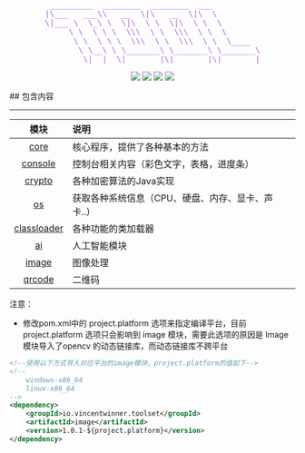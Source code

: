 <pre align="center" style="color: #A95CF3;background-color:rgba(0,0,0,0)">
 _________  ________  ________  ___          
|\___   ___\\   __  \|\   __  \|\  \         
\|___ \  \_\ \  \|\  \ \  \|\  \ \  \        
     \ \  \ \ \  \\\  \ \  \\\  \ \  \       
      \ \  \ \ \  \\\  \ \  \\\  \ \  \____  
       \ \__\ \ \_______\ \_______\ \_______\
        \|__|  \|_______|\|_______|\|_______|
</pre>
<p align="center">
    <a href="javascript:void(0);"><img src="https://img.shields.io/:build-passing-green.svg"></a>
    <a target="_blank" href="https://www.apache.org/licenses/LICENSE-2.0"><img src="https://img.shields.io/:license-Apache2.0-blue.svg"/></a>
    <a target="_blank" href="https://www.oracle.com/java/technologies/javase/javase-jdk8-downloads.html"><img src="https://img.shields.io/badge/JDK-8u281+-green.svg"/></a>
    <a href="javascript:void(0);"><img src="https://img.shields.io/:modules-10-blue.svg"></a>
</p>
## 包含内容

---

|模块|说明|
|:---:|:---|
|[core](core/README.md)|核心程序，提供了各种基本的方法|
|[console](console/README.md)|控制台相关内容（彩色文字，表格，进度条）|
|[crypto](crypto/README.md)|各种加密算法的Java实现|
|[os](os/README.md)|获取各种系统信息（CPU、硬盘、内存、显卡、声卡..）|
|[classloader](class-loader/README.md)|各种功能的类加载器|
|[ai](ai/README.md)|人工智能模块|
|[image](image/README.md)|图像处理|
|[qrcode](qrcode/README.md)|二维码|

注意：
- 修改pom.xml中的 project.platform 选项来指定编译平台，目前 project.platform 选项只会影响到 image 模块，需要此选项的原因是 Image 模块导入了opencv 的动态链接库，而动态链接库不跨平台
```xml
<!--使用以下方式导入对应平台的image模块，project.platform的值如下-->
<!--
    windows-x86_64
    linux-x86_64
-->
<dependency>
    <groupId>io.vincentwinner.toolset</groupId>
    <artifactId>image</artifactId>
    <version>1.0.1-${project.platform}</version>
</dependency>
```
